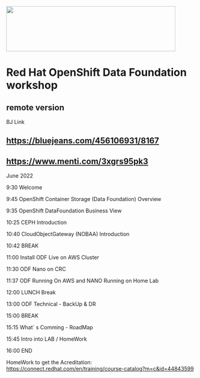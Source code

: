 <img src="https://github.com/alfbach/OCP_Arch/blob/master/logo.png" width="450" height="120">


# Red Hat OpenShift Data Foundation workshop
## remote version

BJ Link 

## https://bluejeans.com/456106931/8167

## https://www.menti.com/3xgrs95pk3

June 2022

9:30	Welcome

9:45	OpenShift Container Storage (Data Foundation) Overview

9:35	OpenShift DataFoundation Business View

10:25	CEPH Introduction

10:40	CloudObjectGateway (NOBAA) Introduction 

10:42	BREAK

11:00	Install ODF Live on AWS Cluster

11:30	ODF Nano on CRC

11:37	ODF Running On AWS and NANO Running on Home Lab

12:00	LUNCH Break

13:00	ODF Technical - BackUp & DR

15:00	BREAK

15:15	What´ s Comming - RoadMap

15:45	Intro into LAB / HomeWork

16:00	END

HomeWork to get the Acreditation: https://connect.redhat.com/en/training/course-catalog?m=c&id=44843599
